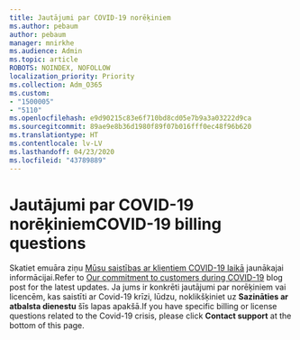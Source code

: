 ```yaml
---
title: Jautājumi par COVID-19 norēķiniem
ms.author: pebaum
author: pebaum
manager: mnirkhe
ms.audience: Admin
ms.topic: article
ROBOTS: NOINDEX, NOFOLLOW
localization_priority: Priority
ms.collection: Adm_O365
ms.custom:
- "1500005"
- "5110"
ms.openlocfilehash: e9d90215c83e6f710bd8cd05e7b9a3a03222d9ca
ms.sourcegitcommit: 89ae9e8b36d1980f89f07b016fff0ec48f96b620
ms.translationtype: HT
ms.contentlocale: lv-LV
ms.lasthandoff: 04/23/2020
ms.locfileid: "43789889"
---
```

# <a name="covid-19-billing-questions"></a><span data-ttu-id="563af-102">Jautājumi par COVID-19 norēķiniem</span><span class="sxs-lookup"><span data-stu-id="563af-102">COVID-19 billing questions</span></span>

<span data-ttu-id="563af-103">Skatiet emuāra ziņu [Mūsu saistības ar klientiem COVID-19 laikā](https://www.microsoft.com/microsoft-365/blog/2020/03/05/our-commitment-to-customers-during-covid-19/) jaunākajai informācijai.</span><span class="sxs-lookup"><span data-stu-id="563af-103">Refer to [Our commitment to customers during COVID-19](https://www.microsoft.com/microsoft-365/blog/2020/03/05/our-commitment-to-customers-during-covid-19/) blog post for the latest updates.</span></span>  <span data-ttu-id="563af-104">Ja jums ir konkrēti jautājumi par norēķiniem vai licencēm, kas saistīti ar Covid-19 krīzi, lūdzu, noklikšķiniet uz **Sazināties ar atbalsta dienestu** šīs lapas apakšā.</span><span class="sxs-lookup"><span data-stu-id="563af-104">If you have specific billing or license questions related to the Covid-19 crisis, please click **Contact support** at the bottom of this page.</span></span>
